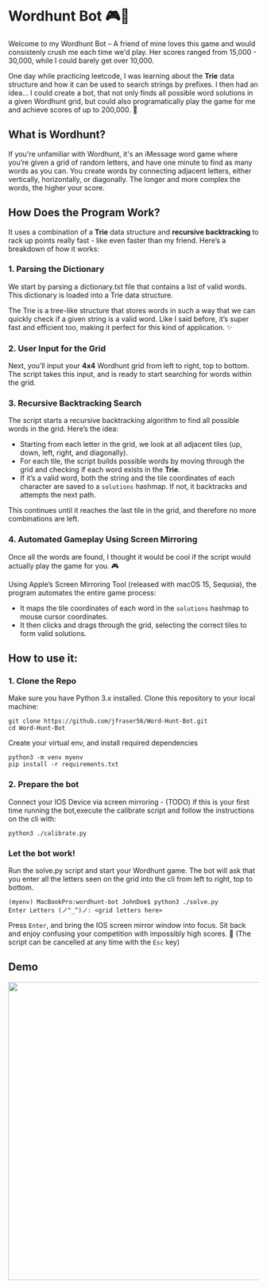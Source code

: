 # Wordhunt Bot 🎮🧩
Welcome to my Wordhunt Bot – A friend of mine loves this game and would consistenly crush me each time we'd play. Her scores ranged from 15,000 - 30,000, while I could barely get over 10,000. 

One day while practicing leetcode, I was learning about the **Trie** data structure and how it can be used to search strings by prefixes. I then had an idea... I could create a bot, that not only finds all possible word solutions in a given Wordhunt grid, but could also programatically play the game for me and achieve scores of up to 200,000. 🙌

## What is Wordhunt?
If you're unfamiliar with Wordhunt, it's an iMessage word game where you’re given a grid of random letters, and have one minute to find as many words as you can. You create words by connecting adjacent letters, either vertically, horizontally, or diagonally. The longer and more complex the words, the higher your score.

## How Does the Program Work?
It uses a combination of a **Trie** data structure and **recursive backtracking** to rack up points really fast - like even faster than my friend. Here’s a breakdown of how it works:

### 1. Parsing the Dictionary
We start by parsing a dictionary.txt file that contains a list of valid words. This dictionary is loaded into a Trie data structure.

The Trie is a tree-like structure that stores words in such a way that we can quickly check if a given string is a valid word. Like I said before, it’s super fast and efficient too, making it perfect for this kind of application. ✨

### 2. User Input for the Grid
Next, you’ll input your **4x4** Wordhunt grid from left to right, top to bottom. The script takes this input, and is ready to start searching for words within the grid.

### 3. Recursive Backtracking Search
The script starts a recursive backtracking algorithm to find all possible words in the grid. Here’s the idea:
- Starting from each letter in the grid, we look at all adjacent tiles (up, down, left, right, and diagonally).
- For each tile, the script builds possible words by moving through the grid and checking if each word exists in the **Trie**.
- If it’s a valid word, both the string and the tile coordinates of each character are saved to a `solutions` hashmap. If not, it backtracks and attempts the next path.
  
This continues until it reaches the last tile in the grid, and therefore no more combinations are left.

### 4. Automated Gameplay Using Screen Mirroring
Once all the words are found, I thought it would be cool if the script would actually play the game for you. 🎮

Using Apple’s Screen Mirroring Tool (released with macOS 15, Sequoia), the program automates the entire game process:
- It maps the tile coordinates of each word in the `solutions` hashmap to mouse cursor coordinates.
- It then clicks and drags through the grid, selecting the correct tiles to form valid solutions.

## How to use it:
### 1. Clone the Repo
Make sure you have Python 3.x installed. Clone this repository to your local machine:
```
git clone https://github.com/jfraser56/Word-Hunt-Bot.git
cd Word-Hunt-Bot
```
Create your virtual env, and install required dependencies
```
python3 -m venv myenv
pip install -r requirements.txt
```
### 2. Prepare the bot
Connect your IOS Device via screen mirroring - (TODO) if this is your first time running the bot,execute the calibrate script and follow the instructions on the cli with:
```
python3 ./calibrate.py
```
### Let the bot work!
Run the solve.py script and start your Wordhunt game. The bot will ask that you enter all the letters seen on the grid into the cli from left to right, top to bottom.
```
(myenv) MacBookPro:wordhunt-bot JohnDoe$ python3 ./solve.py
Enter Letters (ノ^_^)ノ: <grid letters here> 
```
Press `Enter`, and bring the IOS screen mirror window into focus. Sit back and enjoy confusing your competition with impossibly high scores. 🤖 (The script can be cancelled at any time with the `Esc` key)

## Demo
<img src="https://github.com/user-attachments/assets/b81d7014-fb2a-4dfd-953c-a54624e1336f" width="600" />


